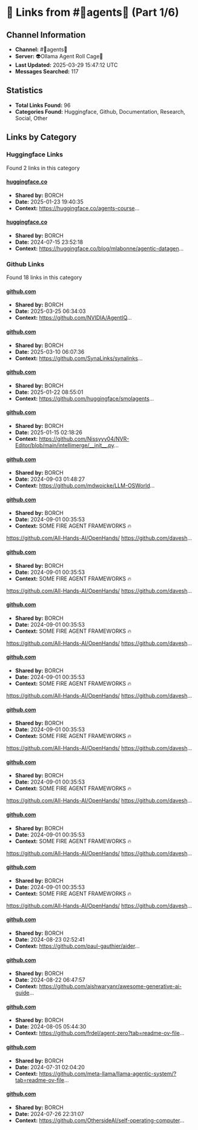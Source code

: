 # 🔗 Links from #🦾agents🦿 (Part 1/6)

## Channel Information
- **Channel:** #🦾agents🦿
- **Server:** 👽Ollama Agent Roll Cage🧙
- **Last Updated:** 2025-03-29 15:47:12 UTC
- **Messages Searched:** 117

## Statistics
- **Total Links Found:** 96
- **Categories Found:** Huggingface, Github, Documentation, Research, Social, Other

## Links by Category

### Huggingface Links
Found 2 links in this category

#### [huggingface.co](https://huggingface.co/agents-course)
- **Shared by:** BORCH
- **Date:** 2025-01-23 19:40:35
- **Context:** https://huggingface.co/agents-course...

#### [huggingface.co](https://huggingface.co/blog/mlabonne/agentic-datagen)
- **Shared by:** BORCH
- **Date:** 2024-07-15 23:52:18
- **Context:** https://huggingface.co/blog/mlabonne/agentic-datagen...


### Github Links
Found 18 links in this category

#### [github.com](https://github.com/NVIDIA/AgentIQ)
- **Shared by:** BORCH
- **Date:** 2025-03-25 06:34:03
- **Context:** https://github.com/NVIDIA/AgentIQ...

#### [github.com](https://github.com/SynaLinks/synalinks)
- **Shared by:** BORCH
- **Date:** 2025-03-10 06:07:36
- **Context:** https://github.com/SynaLinks/synalinks...

#### [github.com](https://github.com/huggingface/smolagents)
- **Shared by:** BORCH
- **Date:** 2025-01-22 08:55:01
- **Context:** https://github.com/huggingface/smolagents...

#### [github.com](https://github.com/Nissyyy04/NVR-Editor/blob/main/intellimerge/__init__.py)
- **Shared by:** BORCH
- **Date:** 2025-01-15 02:18:26
- **Context:** https://github.com/Nissyyy04/NVR-Editor/blob/main/intellimerge/__init__.py...

#### [github.com](https://github.com/mdwoicke/LLM-OSWorld)
- **Shared by:** BORCH
- **Date:** 2024-09-03 01:48:27
- **Context:** https://github.com/mdwoicke/LLM-OSWorld...

#### [github.com](https://github.com/All-Hands-AI/OpenHands/)
- **Shared by:** BORCH
- **Date:** 2024-09-01 00:35:53
- **Context:** SOME FIRE AGENT FRAMEWORKS 🔥 


https://github.com/All-Hands-AI/OpenHands/
https://github.com/davesh...

#### [github.com](https://github.com/daveshap/ACE_Framework)
- **Shared by:** BORCH
- **Date:** 2024-09-01 00:35:53
- **Context:** SOME FIRE AGENT FRAMEWORKS 🔥 


https://github.com/All-Hands-AI/OpenHands/
https://github.com/davesh...

#### [github.com](https://github.com/deffcolony/ai-toolbox/)
- **Shared by:** BORCH
- **Date:** 2024-09-01 00:35:53
- **Context:** SOME FIRE AGENT FRAMEWORKS 🔥 


https://github.com/All-Hands-AI/OpenHands/
https://github.com/davesh...

#### [github.com](https://github.com/OthersideAI/self-operating-computer)
- **Shared by:** BORCH
- **Date:** 2024-09-01 00:35:53
- **Context:** SOME FIRE AGENT FRAMEWORKS 🔥 


https://github.com/All-Hands-AI/OpenHands/
https://github.com/davesh...

#### [github.com](https://github.com/plandex-ai/plandex)
- **Shared by:** BORCH
- **Date:** 2024-09-01 00:35:53
- **Context:** SOME FIRE AGENT FRAMEWORKS 🔥 


https://github.com/All-Hands-AI/OpenHands/
https://github.com/davesh...

#### [github.com](https://github.com/jihoo-kim/awesome-production-llm)
- **Shared by:** BORCH
- **Date:** 2024-09-01 00:35:53
- **Context:** SOME FIRE AGENT FRAMEWORKS 🔥 


https://github.com/All-Hands-AI/OpenHands/
https://github.com/davesh...

#### [github.com](https://github.com/a-real-ai/pywinassistant)
- **Shared by:** BORCH
- **Date:** 2024-09-01 00:35:53
- **Context:** SOME FIRE AGENT FRAMEWORKS 🔥 


https://github.com/All-Hands-AI/OpenHands/
https://github.com/davesh...

#### [github.com](https://github.com/john-adeojo/graph_websearch_agent)
- **Shared by:** BORCH
- **Date:** 2024-09-01 00:35:53
- **Context:** SOME FIRE AGENT FRAMEWORKS 🔥 


https://github.com/All-Hands-AI/OpenHands/
https://github.com/davesh...

#### [github.com](https://github.com/paul-gauthier/aider)
- **Shared by:** BORCH
- **Date:** 2024-08-23 02:52:41
- **Context:** https://github.com/paul-gauthier/aider...

#### [github.com](https://github.com/aishwaryanr/awesome-generative-ai-guide)
- **Shared by:** BORCH
- **Date:** 2024-08-22 06:47:57
- **Context:** https://github.com/aishwaryanr/awesome-generative-ai-guide...

#### [github.com](https://github.com/frdel/agent-zero?tab=readme-ov-file)
- **Shared by:** BORCH
- **Date:** 2024-08-05 05:44:30
- **Context:** https://github.com/frdel/agent-zero?tab=readme-ov-file...

#### [github.com](https://github.com/meta-llama/llama-agentic-system/?tab=readme-ov-file)
- **Shared by:** BORCH
- **Date:** 2024-07-31 02:04:20
- **Context:** https://github.com/meta-llama/llama-agentic-system/?tab=readme-ov-file...

#### [github.com](https://github.com/OthersideAI/self-operating-computer)
- **Shared by:** BORCH
- **Date:** 2024-07-26 22:31:07
- **Context:** https://github.com/OthersideAI/self-operating-computer...

